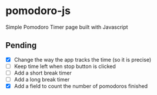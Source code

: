 # pomodoro-js
Simple Pomodoro Timer page built with Javascript

## Pending

- [x] Change the way the app tracks the time (so it is precise)
- [ ] Keep time left when stop button is clicked
- [ ] Add a short break timer
- [ ] Add a long break timer
- [x] Add a field to count the number of pomodoros finished
